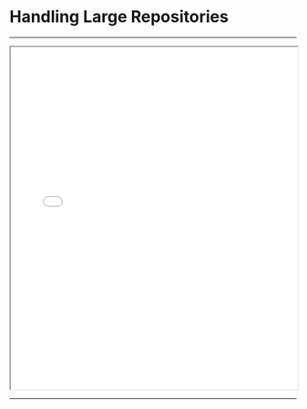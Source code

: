 # Handling Large Repositories

---

<iframe src="markdown-git-uebungen/aufgabe-repository-sparse-checkout.html" width="100%" height="600px" ></iframe>

---



